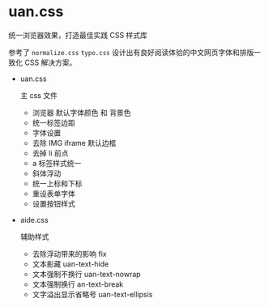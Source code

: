 # uan.css

统一浏览器效果，打造最佳实践 CSS 样式库

参考了 `normalize.css` `typo.css` 设计出有良好阅读体验的中文网页字体和排版一致化 CSS 解决方案。

- uan.css

  主 css 文件
    
    - 浏览器 默认字体颜色 和 背景色
    - 统一标签边距 
    - 字体设置
    - 去除 IMG iframe 默认边框
    - 去掉 li 前点
    - a 标签样式统一
    - 斜体浮动
    - 统一上标和下标 
    - 重设表单字体
    - 设置按钮样式

- aide.css

  辅助样式
    
    - 去除浮动带来的影响 fix
    - 文本影藏 uan-text-hide
    - 文本强制不换行 uan-text-nowrap
    - 文本强制换行 an-text-break
    - 文字溢出显示省略号 uan-text-ellipsis

    

